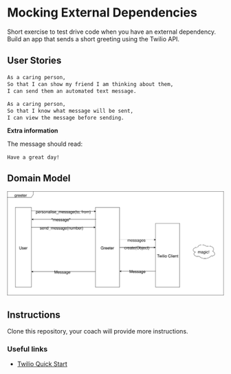# Mocking External Dependencies

Short exercise to test drive code when you have an external dependency. Build an app that sends a short greeting using the Twilio API.

## User Stories

```
As a caring person,
So that I can show my friend I am thinking about them,
I can send them an automated text message.
```

```
As a caring person,
So that I know what message will be sent,
I can view the message before sending.
```

**Extra information**

The message should read:

```
Have a great day!
```

## Domain Model

![greeter domain model](./public/greeter_app.svg)


## Instructions

Clone this repository, your coach will provide more instructions.


### Useful links

- [Twilio Quick Start](https://www.twilio.com/docs/sms/quickstart/ruby)
